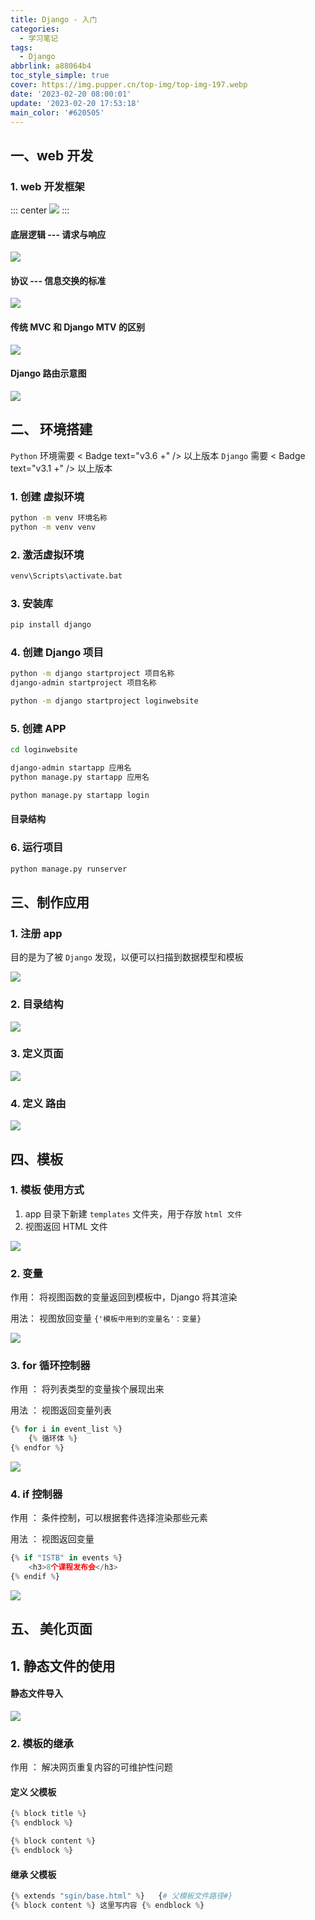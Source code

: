 ```yaml
---
title: Django - 入门
categories:
  - 学习笔记
tags:
  - Django
abbrlink: a88064b4
toc_style_simple: true
cover: https://img.pupper.cn/top-img/top-img-197.webp
date: '2023-02-20 08:00:01'
update: '2023-02-20 17:53:18'
main_color: '#620505'
---
```


## 一、web 开发

### 1. web 开发框架

::: center
![](https://img.pupper.cn/img/20220726093943.png)
:::

#### 底层逻辑 --- 请求与响应

![](https://img.pupper.cn/img/20220726094002.png)

#### 协议 --- 信息交换的标准

![](https://img.pupper.cn/img/20220726094026.png)

#### 传统 MVC 和 Django MTV 的区别

![](https://img.pupper.cn/img/20220726094058.png)

#### Django 路由示意图

![](https://img.pupper.cn/img/20220726094124.png)

## 二、 环境搭建

`Python` 环境需要 < Badge text="v3.6 +" /> 以上版本
`Django` 需要 < Badge text="v3.1 +" /> 以上版本

### 1. 创建 虚拟环境

```cmd
python -m venv 环境名称
python -m venv venv
```

### 2. 激活虚拟环境

```cmd
venv\Scripts\activate.bat
```

### 3. 安装库

```cmd
pip install django
```

### 4. 创建 Django 项目

```cmd
python -m django startproject 项目名称
django-admin startproject 项目名称

python -m django startproject loginwebsite
```

### 5. 创建 APP

```cmd
cd loginwebsite

django-admin startapp 应用名
python manage.py startapp 应用名

python manage.py startapp login
```

#### 目录结构

### 6. 运行项目

```cmd
python manage.py runserver
```

## 三、制作应用

### 1. 注册 app

目的是为了被 `Django` 发现，以便可以扫描到数据模型和模板

![](https://img.pupper.cn/img/20220726094150.png)

### 2. 目录结构

![](https://img.pupper.cn/img/20220726094209.png)

### 3. 定义页面

![](https://img.pupper.cn/img/20220726094228.png)

### 4. 定义 路由

![](https://img.pupper.cn/img/20220726094249.png)

## 四、模板

### 1. 模板 使用方式

1.  app 目录下新建 `templates` 文件夹，用于存放 `html 文件`
2.  视图返回 HTML 文件

![](https://img.pupper.cn/img/20220726094311.png)

### 2. 变量

作用： 将视图函数的变量返回到模板中，Django 将其渲染

用法： 视图放回变量 `{'模板中用到的变量名'：变量}`

![](https://img.pupper.cn/img/20220726094338.png)

### 3. for 循环控制器

作用 ： 将列表类型的变量挨个展现出来

用法 ： 视图返回变量列表

```python
{% for i in event_list %}
	{% 循环体 %}
{% endfor %}
```

![](https://img.pupper.cn/img/20220726094402.png)

### 4. if 控制器

作用 ： 条件控制，可以根据套件选择渲染那些元素

用法 ： 视图返回变量

```python
{% if "ISTB" in events %}
	<h3>8个课程发布会</h3>
{% endif %}
```

![](https://img.pupper.cn/img/20220726094428.png)

## 五、 美化页面

## 1. 静态文件的使用

#### 静态文件导入

![](https://img.pupper.cn/img/20220726094451.png)

### 2. 模板的继承

作用 ： 解决网页重复内容的可维护性问题

#### 定义 父模板

```python
{% block title %}
{% endblock %}

{% block content %}
{% endblock %}
```

#### 继承 父模板

```python
{% extends "sgin/base.html" %}   {# 父模板文件路径#}
{% block content %} 这里写内容 {% endblock %}
```
